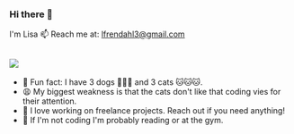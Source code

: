 ### Hi there 👋

I'm Lisa
📫 Reach me at: lfrendahl3@gmail.com  
## <img src='https://www.codewars.com/users/lfrendahl/badges/large'>

- 🌟 Fun fact: I have 3 dogs 🐶🐶🐶 and 3 cats 🐱🐱🐱. 
- 😩 My biggest weakness is that the cats don't like that coding vies for their attention.  
- 🌱 I love working on freelance projects. Reach out if you need anything!
- 📘 If I'm not coding I'm probably reading or at the gym.

<!--
**lfrendahl/lfrendahl** is a ✨ _special_ ✨ repository because its `README.md` (this file) appears on your GitHub profile.

Here are some ideas to get you started:

- 🔭 I’m currently working on ...
- 🌱 I’m currently learning ...
- 👯 I’m looking to collaborate on ...
- 🤔 I’m looking for help with ...
- 💬 Ask me about ...
- 📫 How to reach me: ...
- 😄 Pronouns: ...
-->
